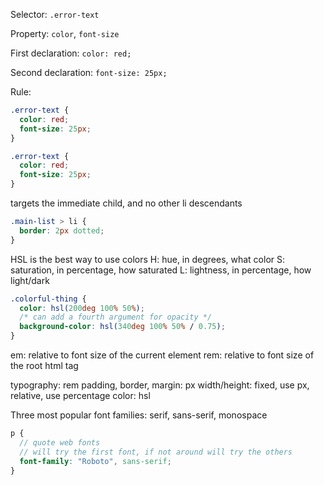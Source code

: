 Selector: `.error-text`

Property: `color`, `font-size`

First declaration: `color: red;`

Second declaration: `font-size: 25px;`

Rule:

```css
.error-text {
  color: red;
  font-size: 25px;
}
```

```css
.error-text {
  color: red;
  font-size: 25px;
}
```

targets the immediate child, and no other li descendants

```css
.main-list > li {
  border: 2px dotted;
}
```

HSL is the best way to use colors
H: hue, in degrees, what color
S: saturation, in percentage, how saturated
L: lightness, in percentage, how light/dark

```css
.colorful-thing {
  color: hsl(200deg 100% 50%);
  /* can add a fourth argument for opacity */
  background-color: hsl(340deg 100% 50% / 0.75);
}
```

em: relative to font size of the current element
rem: relative to font size of the root html tag

typography: rem
padding, border, margin: px
width/height: fixed, use px, relative, use percentage
color: hsl

Three most popular font families: serif, sans-serif, monospace

```scss
p {
  // quote web fonts
  // will try the first font, if not around will try the others
  font-family: "Roboto", sans-serif;
}
```
